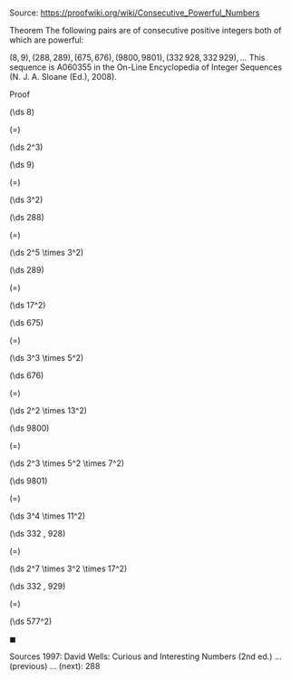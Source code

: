 # 

Source: https://proofwiki.org/wiki/Consecutive_Powerful_Numbers

Theorem
The following pairs are of consecutive positive integers both of which are powerful:

$\left({8, 9}\right), \left({288, 289}\right), \left({675, 676}\right), \left({9800, 9801}\right), \left({332 \, 928, 332 \, 929}\right), \ldots$
This sequence is A060355 in the On-Line Encyclopedia of Integer Sequences (N. J. A. Sloane (Ed.), 2008).


Proof













\(\ds 8\)

\(=\)







\(\ds 2^3\)




















\(\ds 9\)

\(=\)







\(\ds 3^2\)
























\(\ds 288\)

\(=\)







\(\ds 2^5 \times 3^2\)




















\(\ds 289\)

\(=\)







\(\ds 17^2\)
























\(\ds 675\)

\(=\)







\(\ds 3^3 \times 5^2\)




















\(\ds 676\)

\(=\)







\(\ds 2^2 \times 13^2\)
























\(\ds 9800\)

\(=\)







\(\ds 2^3 \times 5^2 \times 7^2\)




















\(\ds 9801\)

\(=\)







\(\ds 3^4 \times 11^2\)
























\(\ds 332 \, 928\)

\(=\)







\(\ds 2^7 \times 3^2 \times 17^2\)




















\(\ds 332 \, 929\)

\(=\)







\(\ds 577^2\)









$\blacksquare$


Sources
1997: David Wells: Curious and Interesting Numbers (2nd ed.) ... (previous) ... (next): $288$




